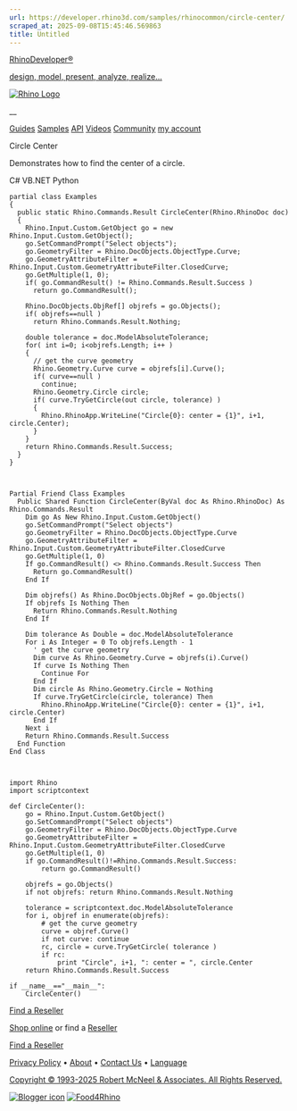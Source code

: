 ```yaml
---
url: https://developer.rhino3d.com/samples/rhinocommon/circle-center/
scraped_at: 2025-09-08T15:45:46.569863
title: Untitled
---
```


[RhinoDeveloper®](/)

[design, model, present, analyze, realize...](/)

[![Rhino Logo](https://developer.rhino3d.com/images/rhinodevlogo.png)](/)

__

[Guides](https://developer.rhino3d.com/guides)
[Samples](https://developer.rhino3d.com/samples)
[API](https://developer.rhino3d.com/api)
[Videos](https://developer.rhino3d.com/videos)
[Community](https://discourse.mcneel.com/c/rhino-developer) [my account
](https://www.rhino3d.com/my-account/ "Manage your account, licenses, and
teams")

Circle Center

Demonstrates how to find the center of a circle.

C# VB.NET Python

    
    
    partial class Examples
    {
      public static Rhino.Commands.Result CircleCenter(Rhino.RhinoDoc doc)
      {
        Rhino.Input.Custom.GetObject go = new Rhino.Input.Custom.GetObject();
        go.SetCommandPrompt("Select objects");
        go.GeometryFilter = Rhino.DocObjects.ObjectType.Curve;
        go.GeometryAttributeFilter = Rhino.Input.Custom.GeometryAttributeFilter.ClosedCurve;
        go.GetMultiple(1, 0);
        if( go.CommandResult() != Rhino.Commands.Result.Success )
          return go.CommandResult();
    
        Rhino.DocObjects.ObjRef[] objrefs = go.Objects();
        if( objrefs==null )
          return Rhino.Commands.Result.Nothing;
    
        double tolerance = doc.ModelAbsoluteTolerance;
        for( int i=0; i<objrefs.Length; i++ )
        {
          // get the curve geometry
          Rhino.Geometry.Curve curve = objrefs[i].Curve();
          if( curve==null )
            continue;
          Rhino.Geometry.Circle circle;
          if( curve.TryGetCircle(out circle, tolerance) )
          {
            Rhino.RhinoApp.WriteLine("Circle{0}: center = {1}", i+1, circle.Center);
          }
        }
        return Rhino.Commands.Result.Success;
      }
    }
    
    
    
    Partial Friend Class Examples
      Public Shared Function CircleCenter(ByVal doc As Rhino.RhinoDoc) As Rhino.Commands.Result
    	Dim go As New Rhino.Input.Custom.GetObject()
    	go.SetCommandPrompt("Select objects")
    	go.GeometryFilter = Rhino.DocObjects.ObjectType.Curve
    	go.GeometryAttributeFilter = Rhino.Input.Custom.GeometryAttributeFilter.ClosedCurve
    	go.GetMultiple(1, 0)
    	If go.CommandResult() <> Rhino.Commands.Result.Success Then
    	  Return go.CommandResult()
    	End If
    
    	Dim objrefs() As Rhino.DocObjects.ObjRef = go.Objects()
    	If objrefs Is Nothing Then
    	  Return Rhino.Commands.Result.Nothing
    	End If
    
    	Dim tolerance As Double = doc.ModelAbsoluteTolerance
    	For i As Integer = 0 To objrefs.Length - 1
    	  ' get the curve geometry
    	  Dim curve As Rhino.Geometry.Curve = objrefs(i).Curve()
    	  If curve Is Nothing Then
    		Continue For
    	  End If
    	  Dim circle As Rhino.Geometry.Circle = Nothing
    	  If curve.TryGetCircle(circle, tolerance) Then
    		Rhino.RhinoApp.WriteLine("Circle{0}: center = {1}", i+1, circle.Center)
    	  End If
    	Next i
    	Return Rhino.Commands.Result.Success
      End Function
    End Class
    
    
    
    import Rhino
    import scriptcontext
    
    def CircleCenter():
        go = Rhino.Input.Custom.GetObject()
        go.SetCommandPrompt("Select objects")
        go.GeometryFilter = Rhino.DocObjects.ObjectType.Curve
        go.GeometryAttributeFilter = Rhino.Input.Custom.GeometryAttributeFilter.ClosedCurve
        go.GetMultiple(1, 0)
        if go.CommandResult()!=Rhino.Commands.Result.Success:
            return go.CommandResult()
    
        objrefs = go.Objects()
        if not objrefs: return Rhino.Commands.Result.Nothing
    
        tolerance = scriptcontext.doc.ModelAbsoluteTolerance
        for i, objref in enumerate(objrefs):
            # get the curve geometry
            curve = objref.Curve()
            if not curve: continue
            rc, circle = curve.TryGetCircle( tolerance )
            if rc:
                print "Circle", i+1, ": center = ", circle.Center
        return Rhino.Commands.Result.Success
    
    if __name__=="__main__":
        CircleCenter()
    

  

[Find a Reseller](https://www.rhino3d.com/sales)

[Shop online](https://www.rhino3d.com/store) or find a
[Reseller](https://www.rhino3d.com/sales)

[Find a Reseller](https://www.rhino3d.com/sales)

[Privacy Policy](https://www.rhino3d.com/privacy) •
[About](https://www.rhino3d.com/mcneel/about) • [Contact
Us](https://www.rhino3d.com/mcneel/contact) • [
Language](https://www.rhino3d.com/language "Change to a different region or
language")

[Copyright © 1993-2025 Robert McNeel & Associates. All Rights
Reserved.](https://www.rhino3d.com/mcneel/about)

[](https://www.facebook.com/McNeelRhinoceros/)
[](https://twitter.com/bobmcneel) [](https://www.linkedin.com/groups/75313/)
[](https://www.youtube.com/user/RhinoGuide/videos) [](https://vimeo.com/rhino)
[![Blogger
icon](https://developer.rhino3d.com/images/blogger.svg)](http://blog.rhino3d.com/)
[![Food4Rhino](https://developer.rhino3d.com/images/f4r_icon_01.svg)](https://www.food4rhino.com)

